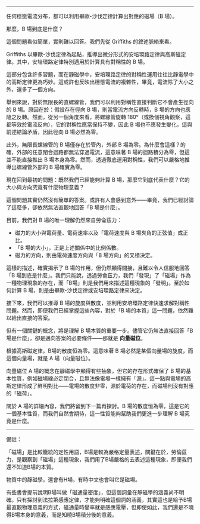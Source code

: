 
---

任何穩態電流分布，都可以利用畢歐-沙伐定律計算出對應的磁場（B 場）。  

那麼，B 場到底是什麼？  

這個問題看似簡單，實則難以回答。我們先從 Griffiths 的敘述脈絡來看。  

Griffiths 以畢歐-沙伐定律為起點，推導出微分形式的安培環路定律與高斯磁定律。其中，安培環路定律特別適用於計算具有對稱性的 B 場。  

這部分包含許多習題，而在靜磁學中，安培環路定律的對稱性運用往往比靜電學中的高斯定律更為巧妙。這或許也反映出穩態電流的複雜性，畢竟，電流除了大小之外，還多了一個方向。  

舉例來說，對於無限長的直螺線管，我們可以利用對稱性直接判斷它不會產生徑向的 B 場。原因在於：假設存在徑向 B 場，則當電流方向反轉時，B 場的方向也應隨之反轉。然而，從另一個角度來看，將螺線管旋轉 180°（或換個視角觀察，這都等效於電流反向），它的對稱性應當保持不變，因此 B 場也不應發生變化，這與前述結論矛盾，因此徑向 B 場必然為零。  

此外，無限長螺線管的 B 場僅存在於管內，外部 B 場為零。為什麼會這樣？的確，外部的任意閉合迴路都無法穿過電流，這意味著 B 場的迴路積分為零，但這並不能直接推出 B 場本身為零。然而，透過徹底運用對稱性，我們可以嚴格地推導出螺線管外部的 B 場確實為零。  

現在回到最初的問題：既然我們已經能夠計算 B 場，那麼它到底代表什麼？它的大小與方向究竟有什麼物理意義？  

這個問題其實仍然沒有簡單的答案。或許有人會感到意外——畢竟，我們已經討論了這麼多，卻依然無法直觀地回答「B 場是什麼」。  

目前，我們對 B 場的唯一理解仍然來自勞侖茲力：  
- 磁力的大小與電荷量、電荷速率以及「電荷速度與 B 場夾角的正弦值」成正比。  
- 「B 場的大小」，正是上述關係中的比例係數。  
- 磁力的方向，則由電荷速度方向與「B 場方向」的叉積決定。  

這樣的描述，確實揭示了 B 場的作用，但仍然顯得間接，且難以令人信服地回答「B 場到底是什麼」。我們只能說，透過勞侖茲力，我們「發現」了「磁場」作為一種物理現象的存在，而「B場」則是我們用來描述這種現象的「發明」。至於如何計算 B 場，則是由畢歐-沙伐定律或安培環路定律來決定。  

接下來，我們可以推導 B 場的旋度與散度，並利用安培環路定律快速求解對稱性問題。然而，即便我們已經掌握這些內容，對於「B 場的本質」這一問題，依然難以給出直接的答案。  

但有一個關鍵的概念，將是理解 B 場本質的重要一步。儘管它仍無法直接回答「B 場是什麼」，卻是邁向答案的必要條件——那就是 **向量磁位**。  

根據高斯磁定律，B場的散度恒為零。這意味著 B 場必然是某個向量場的旋度，而這個向量場，就是 A 場（向量磁位）。  

向量磁位 A 場的概念在靜磁學中顯得有些抽象，但它的存在形式確保了 B 場的基本性質，例如磁場線必定閉合，且無法像電場一樣擁有「源」。這一點與電場的高斯定律形成了鮮明對比——電場的散度非零，源於電荷的存在，而磁場則沒有對應的「磁荷」。  

關於 A 場的詳細內容，我們將留到下一篇再探討。B 場的散度恒為零，這是它的一個基本性質，而我們自然會期待，這一性質能夠幫助我們更進一步理解 B 場究竟是什麼。  

---

備註：

「磁場」是比較籠統的定性用語，B場是較為嚴格定量表述，關鍵在於，勞倫茲力，是觀察到「磁場」這種現象，我們用了B場嚴格的去表述這種現象，即便我們還不知道B場的本質。

物質中的靜磁學，還會有H場，有時中文也會叫它是磁場。

有些書會提前說明B場叫做「磁通量密度」，但這個詞彙在靜磁學的涵義尚不明確。只有探討到法拉第感應定律，才能夠明確這個詞的涵義，其實這也是給予B場最直觀物理意義的方式，磁通量時變率就是感應電壓，但即使如此，我們還是不曉得B場本身的意義，而是知曉B場積分後的意義。

